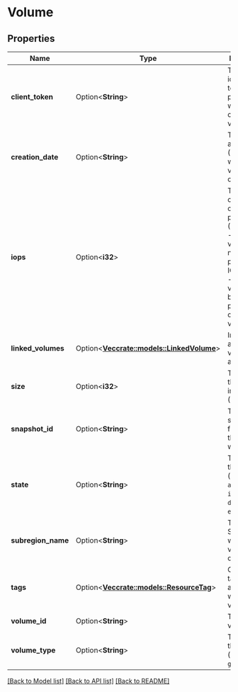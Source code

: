 # Volume

## Properties

Name | Type | Description | Notes
------------ | ------------- | ------------- | -------------
**client_token** | Option<**String**> | The idempotency token provided when creating the volume. | [optional]
**creation_date** | Option<**String**> | The date and time (UTC) at which the volume was created. | [optional]
**iops** | Option<**i32**> | The number of I/O operations per second (IOPS):<br /> - For `io1` volumes, the number of provisioned IOPS<br /> - For `gp2` volumes, the baseline performance of the volume | [optional]
**linked_volumes** | Option<[**Vec<crate::models::LinkedVolume>**](LinkedVolume.md)> | Information about your volume attachment. | [optional]
**size** | Option<**i32**> | The size of the volume, in gibibytes (GiB). | [optional]
**snapshot_id** | Option<**String**> | The snapshot from which the volume was created. | [optional]
**state** | Option<**String**> | The state of the volume (`creating` \\| `available` \\| `in-use` \\| `deleting` \\| `error`). | [optional]
**subregion_name** | Option<**String**> | The Subregion in which the volume was created. | [optional]
**tags** | Option<[**Vec<crate::models::ResourceTag>**](ResourceTag.md)> | One or more tags associated with the volume. | [optional]
**volume_id** | Option<**String**> | The ID of the volume. | [optional]
**volume_type** | Option<**String**> | The type of the volume (`standard` \\| `gp2` \\| `io1`). | [optional]

[[Back to Model list]](../README.md#documentation-for-models) [[Back to API list]](../README.md#documentation-for-api-endpoints) [[Back to README]](../README.md)



